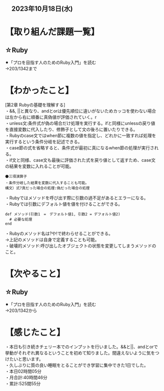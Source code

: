 ## 　2023年10月18日(水)
# 【取り組んだ課題一覧】
## ☆Ruby
⚫︎「プロを目指す人のためのRuby入門」を読む<br>
→203/1342まで<br>
# 【わかったこと】
[第2章 Rubyの基礎を理解する]<br>
・&&, ||と異なり、andとorは優先順位に違いがないためカッコを使わない場合は左から右に順番に真偽値が評価されていく。r<br>
・unless文:条件式が偽の場合だけ処理を実行する。ifと同様にunlessの戻り値を直接変数に代入したり、修飾子として文の後ろに置いたりできる。<br>
・Rubyのcase文ではwhen節に複数の値を指定し、どれかに一致すれば処理を実行するという条件分岐を記述できる。<br>
・case節の式を省略すると、条件式が最初に真になるwhen節の処理が実行される。<br>
・if文と同様、case文も最後に評価された式を戻り値として返すため、case文の結果を変数に入れることが可能。<br>
```
⚫三項演算子
・条件分岐した結果を変数に代入することも可能。
構文）式?真だった場合の処理:偽だった場合の処理
```
・Rubyではメソッドを呼び出す際に引数の過不足があるとエラーになる。<br>
・Rubyでは引数にデフォルト値を値を付けることができる。<br>
```
def メソッド(引数1　=　デフォルト値1, 引数2 = デフォルト値2)
  # 必要な処理
end
```
・Rubyのメソッド名は?や!で終わらせることができる。<br>
→上記のメソッドは自身で定義することも可能。<br>
・破壊的メソッド:呼び出したオブジェクトの状態を変更してしまうメソッドのこと。<br>
# 【次やること】
## ☆Ruby
⚫︎「プロを目指す人のためのRuby入門」を読む<br>
→203/1342から<br>
# 【感じたこと】
・本日も引き続きチェリー本でのインプットを行いました。&&と||、andとorで挙動がそれぞれ異なるということを初めて知りました。間違えないように気をつけたいと思います。<br>
・久しぶりに質の良い睡眠をとることができ学習に集中できた1日でした。<br>
・本日02時間05分<br>
・月合計:40時間46分<br>
・累計:525間55分<br>
